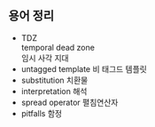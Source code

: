 ## 용어 정리

- TDZ  
  temporal dead zone  
  임시 사각 지대
- untagged template
  비 태그드 템플릿
- substitution
  치환물
- interpretation
  해석
- spread operator
  펼침연산자
- pitfalls
  함정
